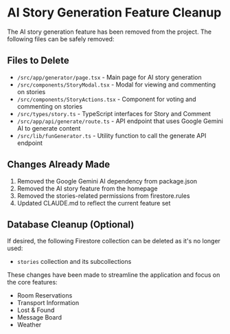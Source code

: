 # AI Story Generation Feature Cleanup

The AI story generation feature has been removed from the project. The following files can be safely removed:

## Files to Delete
- `/src/app/generator/page.tsx` - Main page for AI story generation
- `/src/components/StoryModal.tsx` - Modal for viewing and commenting on stories
- `/src/components/StoryActions.tsx` - Component for voting and commenting on stories
- `/src/types/story.ts` - TypeScript interfaces for Story and Comment
- `/src/app/api/generate/route.ts` - API endpoint that uses Google Gemini AI to generate content
- `/src/lib/funGenerator.ts` - Utility function to call the generate API endpoint

## Changes Already Made
1. Removed the Google Gemini AI dependency from package.json
2. Removed the AI story feature from the homepage
3. Removed the stories-related permissions from firestore.rules
4. Updated CLAUDE.md to reflect the current feature set

## Database Cleanup (Optional)
If desired, the following Firestore collection can be deleted as it's no longer used:
- `stories` collection and its subcollections

These changes have been made to streamline the application and focus on the core features:
- Room Reservations
- Transport Information
- Lost & Found
- Message Board
- Weather